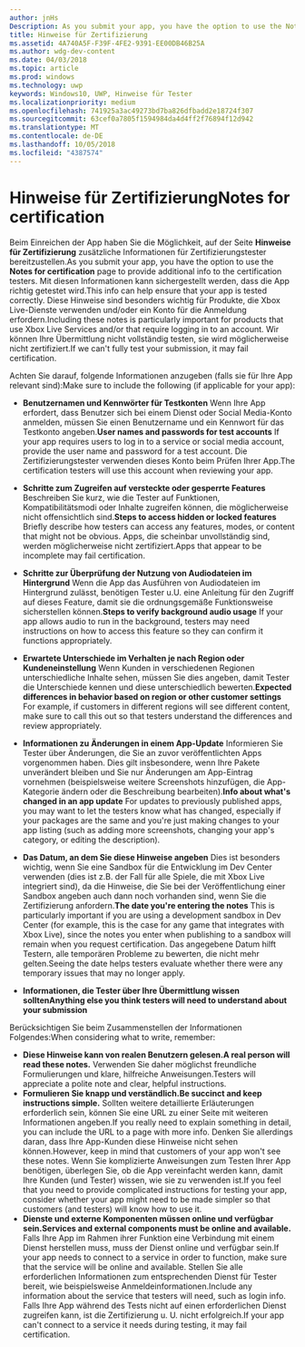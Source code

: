 ```yaml
---
author: jnHs
Description: As you submit your app, you have the option to use the Notes for certification page to provide additional info to the certification testers. This info can help ensure that your app is tested correctly.
title: Hinweise für Zertifizierung
ms.assetid: 4A740A5F-F39F-4FE2-9391-EE00DB46B25A
ms.author: wdg-dev-content
ms.date: 04/03/2018
ms.topic: article
ms.prod: windows
ms.technology: uwp
keywords: Windows10, UWP, Hinweise für Tester
ms.localizationpriority: medium
ms.openlocfilehash: 741925a3ac49273bd7ba826dfbadd2e18724f307
ms.sourcegitcommit: 63cef0a7805f1594984da4d4ff2f76894f12d942
ms.translationtype: MT
ms.contentlocale: de-DE
ms.lasthandoff: 10/05/2018
ms.locfileid: "4387574"
---
```

# <a name="notes-for-certification"></a><span data-ttu-id="b1ea4-103">Hinweise für Zertifizierung</span><span class="sxs-lookup"><span data-stu-id="b1ea4-103">Notes for certification</span></span>


<span data-ttu-id="b1ea4-104">Beim Einreichen der App haben Sie die Möglichkeit, auf der Seite **Hinweise für Zertifizierung** zusätzliche Informationen für Zertifizierungstester bereitzustellen.</span><span class="sxs-lookup"><span data-stu-id="b1ea4-104">As you submit your app, you have the option to use the **Notes for certification** page to provide additional info to the certification testers.</span></span> <span data-ttu-id="b1ea4-105">Mit diesen Informationen kann sichergestellt werden, dass die App richtig getestet wird.</span><span class="sxs-lookup"><span data-stu-id="b1ea4-105">This info can help ensure that your app is tested correctly.</span></span> <span data-ttu-id="b1ea4-106">Diese Hinweise sind besonders wichtig für Produkte, die Xbox Live-Dienste verwenden und/oder ein Konto für die Anmeldung erfordern.</span><span class="sxs-lookup"><span data-stu-id="b1ea4-106">Including these notes is particularly important for products that use Xbox Live Services and/or that require logging in to an account.</span></span> <span data-ttu-id="b1ea4-107">Wir können Ihre Übermittlung nicht vollständig testen, sie wird möglicherweise nicht zertifiziert.</span><span class="sxs-lookup"><span data-stu-id="b1ea4-107">If we can't fully test your submission, it may fail certification.</span></span>

<span data-ttu-id="b1ea4-108">Achten Sie darauf, folgende Informationen anzugeben (falls sie für Ihre App relevant sind):</span><span class="sxs-lookup"><span data-stu-id="b1ea4-108">Make sure to include the following (if applicable for your app):</span></span>

-   <span data-ttu-id="b1ea4-109">**Benutzernamen und Kennwörter für Testkonten** Wenn Ihre App erfordert, dass Benutzer sich bei einem Dienst oder Social Media-Konto anmelden, müssen Sie einen Benutzername und ein Kennwort für das Testkonto angeben.</span><span class="sxs-lookup"><span data-stu-id="b1ea4-109">**User names and passwords for test accounts** If your app requires users to log in to a service or social media account, provide the user name and password for a test account.</span></span> <span data-ttu-id="b1ea4-110">Die Zertifizierungstester verwenden dieses Konto beim Prüfen Ihrer App.</span><span class="sxs-lookup"><span data-stu-id="b1ea4-110">The certification testers will use this account when reviewing your app.</span></span>

-   <span data-ttu-id="b1ea4-111">**Schritte zum Zugreifen auf versteckte oder gesperrte Features** Beschreiben Sie kurz, wie die Tester auf Funktionen, Kompatibilitätsmodi oder Inhalte zugreifen können, die möglicherweise nicht offensichtlich sind.</span><span class="sxs-lookup"><span data-stu-id="b1ea4-111">**Steps to access hidden or locked features** Briefly describe how testers can access any features, modes, or content that might not be obvious.</span></span> <span data-ttu-id="b1ea4-112">Apps, die scheinbar unvollständig sind, werden möglicherweise nicht zertifiziert.</span><span class="sxs-lookup"><span data-stu-id="b1ea4-112">Apps that appear to be incomplete may fail certification.</span></span>

-   <span data-ttu-id="b1ea4-113">**Schritte zur Überprüfung der Nutzung von Audiodateien im Hintergrund** Wenn die App das Ausführen von Audiodateien im Hintergrund zulässt, benötigen Tester u.U. eine Anleitung für den Zugriff auf dieses Feature, damit sie die ordnungsgemäße Funktionsweise sicherstellen können.</span><span class="sxs-lookup"><span data-stu-id="b1ea4-113">**Steps to verify background audio usage** If your app allows audio to run in the background, testers may need instructions on how to access this feature so they can confirm it functions appropriately.</span></span>

-  <span data-ttu-id="b1ea4-114">**Erwartete Unterschiede im Verhalten je nach Region oder Kundeneinstellung** Wenn Kunden in verschiedenen Regionen unterschiedliche Inhalte sehen, müssen Sie dies angeben, damit Tester die Unterschiede kennen und diese unterschiedlich bewerten.</span><span class="sxs-lookup"><span data-stu-id="b1ea4-114">**Expected differences in behavior based on region or other customer settings** For example, if customers in different regions will see different content, make sure to call this out so that testers understand the differences and review appropriately.</span></span>

-   <span data-ttu-id="b1ea4-115">**Informationen zu Änderungen in einem App-Update** Informieren Sie Tester über Änderungen, die Sie an zuvor veröffentlichten Apps vorgenommen haben. Dies gilt insbesondere, wenn Ihre Pakete unverändert bleiben und Sie nur Änderungen am App-Eintrag vornehmen (beispielsweise weitere Screenshots hinzufügen, die App-Kategorie ändern oder die Beschreibung bearbeiten).</span><span class="sxs-lookup"><span data-stu-id="b1ea4-115">**Info about what's changed in an app update** For updates to previously published apps, you may want to let the testers know what has changed, especially if your packages are the same and you're just making changes to your app listing (such as adding more screenshots, changing your app's category, or editing the description).</span></span>

-   <span data-ttu-id="b1ea4-116">**Das Datum, an dem Sie diese Hinweise angeben** Dies ist besonders wichtig, wenn Sie eine Sandbox für die Entwicklung im Dev Center verwenden (dies ist z.B. der Fall für alle Spiele, die mit Xbox Live integriert sind), da die Hinweise, die Sie bei der Veröffentlichung einer Sandbox angeben auch dann noch vorhanden sind, wenn Sie die Zertifizierung anfordern.</span><span class="sxs-lookup"><span data-stu-id="b1ea4-116">**The date you're entering the notes** This is particularly important if you are using a development sandbox in Dev Center (for example, this is the case for any game that integrates with Xbox Live), since the notes you enter when publishing to a sandbox will remain when you request certification.</span></span> <span data-ttu-id="b1ea4-117">Das angegebene Datum hilft Testern, alle temporären Probleme zu bewerten, die nicht mehr gelten.</span><span class="sxs-lookup"><span data-stu-id="b1ea4-117">Seeing the date helps testers evaluate whether there were any temporary issues that may no longer apply.</span></span>

-  **<span data-ttu-id="b1ea4-118">Informationen, die Tester über Ihre Übermittlung wissen sollten</span><span class="sxs-lookup"><span data-stu-id="b1ea4-118">Anything else you think testers will need to understand about your submission</span></span>**

<span data-ttu-id="b1ea4-119">Berücksichtigen Sie beim Zusammenstellen der Informationen Folgendes:</span><span class="sxs-lookup"><span data-stu-id="b1ea4-119">When considering what to write, remember:</span></span>

-   **<span data-ttu-id="b1ea4-120">Diese Hinweise kann von realen Benutzern gelesen.</span><span class="sxs-lookup"><span data-stu-id="b1ea4-120">A real person will read these notes.</span></span>** <span data-ttu-id="b1ea4-121">Verwenden Sie daher möglichst freundliche Formulierungen und klare, hilfreiche Anweisungen.</span><span class="sxs-lookup"><span data-stu-id="b1ea4-121">Testers will appreciate a polite note and clear, helpful instructions.</span></span>
-   **<span data-ttu-id="b1ea4-122">Formulieren Sie knapp und verständlich.</span><span class="sxs-lookup"><span data-stu-id="b1ea4-122">Be succinct and keep instructions simple.</span></span>** <span data-ttu-id="b1ea4-123">Sollten weitere detaillierte Erläuterungen erforderlich sein, können Sie eine URL zu einer Seite mit weiteren Informationen angeben.</span><span class="sxs-lookup"><span data-stu-id="b1ea4-123">If you really need to explain something in detail, you can include the URL to a page with more info.</span></span> <span data-ttu-id="b1ea4-124">Denken Sie allerdings daran, dass Ihre App-Kunden diese Hinweise nicht sehen können.</span><span class="sxs-lookup"><span data-stu-id="b1ea4-124">However, keep in mind that customers of your app won't see these notes.</span></span> <span data-ttu-id="b1ea4-125">Wenn Sie komplizierte Anweisungen zum Testen Ihrer App benötigen, überlegen Sie, ob die App vereinfacht werden kann, damit Ihre Kunden (und Tester) wissen, wie sie zu verwenden ist.</span><span class="sxs-lookup"><span data-stu-id="b1ea4-125">If you feel that you need to provide complicated instructions for testing your app, consider whether your app might need to be made simpler so that customers (and testers) will know how to use it.</span></span>
-   **<span data-ttu-id="b1ea4-126">Dienste und externe Komponenten müssen online und verfügbar sein.</span><span class="sxs-lookup"><span data-stu-id="b1ea4-126">Services and external components must be online and available.</span></span>** <span data-ttu-id="b1ea4-127">Falls Ihre App im Rahmen ihrer Funktion eine Verbindung mit einem Dienst herstellen muss, muss der Dienst online und verfügbar sein.</span><span class="sxs-lookup"><span data-stu-id="b1ea4-127">If your app needs to connect to a service in order to function, make sure that the service will be online and available.</span></span> <span data-ttu-id="b1ea4-128">Stellen Sie alle erforderlichen Informationen zum entsprechenden Dienst für Tester bereit, wie beispielsweise Anmeldeinformationen.</span><span class="sxs-lookup"><span data-stu-id="b1ea4-128">Include any information about the service that testers will need, such as login info.</span></span> <span data-ttu-id="b1ea4-129">Falls Ihre App während des Tests nicht auf einen erforderlichen Dienst zugreifen kann, ist die Zertifizierung u. U. nicht erfolgreich.</span><span class="sxs-lookup"><span data-stu-id="b1ea4-129">If your app can't connect to a service it needs during testing, it may fail certification.</span></span>

 

 




